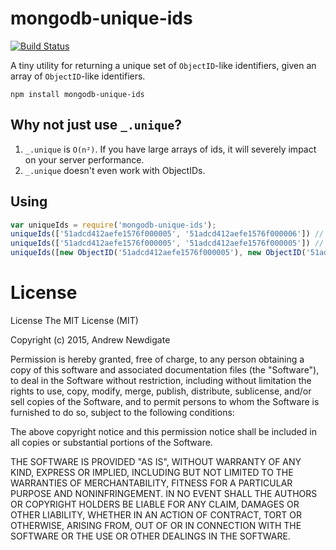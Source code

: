 # mongodb-unique-ids

[![Build Status](https://travis-ci.org/suprememoocow/mongodb-unique-ids.svg?branch=master)](https://travis-ci.org/suprememoocow/mongodb-unique-ids)

A tiny utility for returning a unique set of `ObjectID`-like identifiers, given
an array of `ObjectID`-like identifiers.

```shell
npm install mongodb-unique-ids
```

## Why not just use `_.unique`?

1. `_.unique` is `O(n²)`. If you have large arrays of ids, it will severely impact on your server performance.
2. `_.unique` doesn't even work with ObjectIDs.

## Using

```javascript
var uniqueIds = require('mongodb-unique-ids');
uniqueIds(['51adcd412aefe1576f000005', '51adcd412aefe1576f000006']) // -> ['51adcd412aefe1576f000005', '51adcd412aefe1576f000006']
uniqueIds(['51adcd412aefe1576f000005', '51adcd412aefe1576f000005']) // -> ['51adcd412aefe1576f000005']
uniqueIds([new ObjectID('51adcd412aefe1576f000005'), new ObjectID('51adcd412aefe1576f000005')]) // -> [new ObjectID('51adcd412aefe1576f000005')]
```

# License

License
The MIT License (MIT)

Copyright (c) 2015, Andrew Newdigate

Permission is hereby granted, free of charge, to any person obtaining a copy
of this software and associated documentation files (the "Software"), to deal
in the Software without restriction, including without limitation the rights
to use, copy, modify, merge, publish, distribute, sublicense, and/or sell
copies of the Software, and to permit persons to whom the Software is
furnished to do so, subject to the following conditions:

The above copyright notice and this permission notice shall be included in all
copies or substantial portions of the Software.

THE SOFTWARE IS PROVIDED "AS IS", WITHOUT WARRANTY OF ANY KIND, EXPRESS OR
IMPLIED, INCLUDING BUT NOT LIMITED TO THE WARRANTIES OF MERCHANTABILITY,
FITNESS FOR A PARTICULAR PURPOSE AND NONINFRINGEMENT. IN NO EVENT SHALL THE
AUTHORS OR COPYRIGHT HOLDERS BE LIABLE FOR ANY CLAIM, DAMAGES OR OTHER
LIABILITY, WHETHER IN AN ACTION OF CONTRACT, TORT OR OTHERWISE, ARISING FROM,
OUT OF OR IN CONNECTION WITH THE SOFTWARE OR THE USE OR OTHER DEALINGS IN THE
SOFTWARE.
